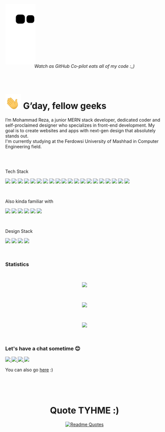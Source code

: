 ![Snake animation](https://github.com/DRSCrafter/DRSCrafter/blob/output/github-contribution-grid-snake.svg)
<h5 align="center" style="font-weight: normal; margin-top: -20px;">Watch as GitHub Co-pilot eats all of my code :_)</h5>

<br>

<h1><img src="./assets/hand.gif" width="50"/> G’day, fellow geeks</h1>

I’m Mohammad Reza, a junior MERN stack developer, dedicated coder and self-proclaimed designer who specializes in front-end development. My goal is to create websites and apps with next-gen design that absolutely stands out.
<br>
I'm currently studying at the Ferdowsi University of Mashhad in Computer Engineering field.

<br>
<br>

Tech Stack

![](https://img.shields.io/badge/HTML5-E34F26?style=for-the-badge&logo=html5&logoColor=white)
![](https://img.shields.io/badge/CSS3-1572B6?style=for-the-badge&logo=css3&logoColor=white)
![](https://img.shields.io/badge/Sass-CC6699?style=for-the-badge&logo=sass&logoColor=white)
![](https://img.shields.io/badge/JavaScript-323330?style=for-the-badge&logo=javascript&logoColor=F7DF1E)
![](https://img.shields.io/badge/TypeScript-007ACC?style=for-the-badge&logo=typescript&logoColor=white)
![](https://img.shields.io/badge/React-20232A?style=for-the-badge&logo=react&logoColor=61DAFB)
![](https://img.shields.io/badge/React_Router-CA4245?style=for-the-badge&logo=react-router&logoColor=white)
![](https://img.shields.io/badge/React_Query-FF4154?style=for-the-badge&logo=React_Query&logoColor=white)
![](https://img.shields.io/badge/Redux-593D88?style=for-the-badge&logo=redux&logoColor=white)
![](https://img.shields.io/badge/Vite-B73BFE?style=for-the-badge&logo=vite&logoColor=FFD62E)
![](https://img.shields.io/badge/Webpack-8DD6F9?style=for-the-badge&logo=Webpack&logoColor=white)
![](https://img.shields.io/badge/JWT-000000?style=for-the-badge&logo=JSON%20web%20tokens&logoColor=white)
![](https://img.shields.io/badge/styled--components-DB7093?style=for-the-badge&logo=styled-components&logoColor=white)
![](https://img.shields.io/badge/Material%20UI-007FFF?style=for-the-badge&logo=mui&logoColor=white)
![](https://img.shields.io/badge/Node.js-339933?style=for-the-badge&logo=nodedotjs&logoColor=white)
![](https://img.shields.io/badge/Express.js-000000?style=for-the-badge&logo=express&logoColor=white)
![](https://img.shields.io/badge/MySQL-005C84?style=for-the-badge&logo=mysql&logoColor=white)
![](https://img.shields.io/badge/MongoDB-4EA94B?style=for-the-badge&logo=mongodb&logoColor=white)
![](https://img.shields.io/badge/Tauri-FFC131?style=for-the-badge&logo=Tauri&logoColor=white)
![](https://img.shields.io/badge/GIT-E44C30?style=for-the-badge&logo=git&logoColor=white)

<br>


Also kinda familiar with

![](https://img.shields.io/badge/C-00599C?style=for-the-badge&logo=c&logoColor=white)
![](https://img.shields.io/badge/C%2B%2B-00599C?style=for-the-badge&logo=c%2B%2B&logoColor=white)
![](https://img.shields.io/badge/Java-ED8B00?style=for-the-badge&logo=java&logoColor=white)
![](https://img.shields.io/badge/React_Native-20232A?style=for-the-badge&logo=react&logoColor=61DAFB)
![](https://img.shields.io/badge/Expo-1B1F23?style=for-the-badge&logo=expo&logoColor=white)
![](https://img.shields.io/badge/Linux-FCC624?style=for-the-badge&logo=linux&logoColor=black)

<br>


Design Stack

![](https://img.shields.io/badge/Figma-F24E1E?style=for-the-badge&logo=figma&logoColor=white)
![](https://img.shields.io/badge/Adobe%20XD-470137?style=for-the-badge&logo=Adobe%20XD&logoColor=#FF61F6)
![](https://img.shields.io/badge/Adobe%20Illustrator-FF9A00?style=for-the-badge&logo=adobe%20illustrator&logoColor=white)
![](https://img.shields.io/badge/Adobe%20Photoshop-31A8FF?style=for-the-badge&logo=Adobe%20Photoshop&logoColor=black)

<br>

<h3>Statistics</h3>
<br>

<div align="center">

![](https://github-profile-trophy.vercel.app/?username=DRSCrafter&theme=dracula&rank=SECRET,SSS,SS,S,AAA,AA,A,B,C&margin-w=15)

<br>


![](https://github-readme-stats-drscrafter.vercel.app/api?username=DRSCrafter&show_icons=true&theme=dracula&count_private=true)

<br>

![](https://github-readme-stats-drscrafter.vercel.app/api/top-langs/?username=DRSCrafter&layout=compact&theme=dracula&custom_title=Languages&card_width=445&langs_count=6&count_private=true)

</div>


<br>

<h3>Let's have a chat sometime 😊</h3>

<a href="mailto:drsprogramming2020@gmail.com" target="_blank">
<img src="https://img.shields.io/badge/Gmail-D14836?style=for-the-badge&logo=gmail&logoColor=white&title=hi"/>
</a>
<a href="https://www.linkedin.com/in/mohammad-reza-arasteh-8b4279202/" target="_blank">
<img src="https://img.shields.io/badge/LinkedIn-0077B5?style=for-the-badge&logo=linkedin&logoColor=white"/>
</a>
<a href="https://api.whatsapp.com/send?phone=989156461700" target="_blank">
<img src="https://img.shields.io/badge/WhatsApp-25D366?style=for-the-badge&logo=whatsapp&logoColor=white"/>
</a>
<a href="https://t.me/Codesman/" target="_blank">
<img src="https://img.shields.io/badge/Telegram-2CA5E0?style=for-the-badge&logo=telegram&logoColor=white"/>
</a>

You can also go <a href="https://zil.ink/arasteh0012">here</a> :)

<br>
<br>
<br>

<div align="center">
<h1>Quote TYHME :)</h1>

[![Readme Quotes](https://quotes-github-readme.vercel.app/api?theme=dark)](https://github.com/piyushsuthar/github-readme-quotes)

</div>